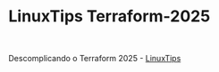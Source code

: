 # LinuxTips Terraform-2025

<br>

Descomplicando o Terraform 2025 - [LinuxTips](https://linuxtips.io/)
